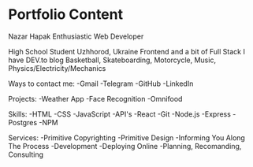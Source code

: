 # Portfolio Content

Nazar Hapak
Enthusiastic Web Developer

High School Student
Uzhhorod, Ukraine
Frontend and a bit of Full Stack
I have DEV.to blog
Basketball, Skateboarding, Motorcycle, Music, Physics/Electricity/Mechanics

Ways to contact me:
-Gmail
-Telegram
-GitHub
-LinkedIn

Projects:
-Weather App
-Face Recognition
-Omnifood

Skills:
-HTML
-CSS
-JavaScript
-API's
-React
-Git
-Node.js
-Express
-Postgres
-NPM

Services:
-Primitive Copyrighting
-Primitive Design
-Informing You Along The Process
-Development
-Deploying Online
-Planning, Recomanding, Consulting
